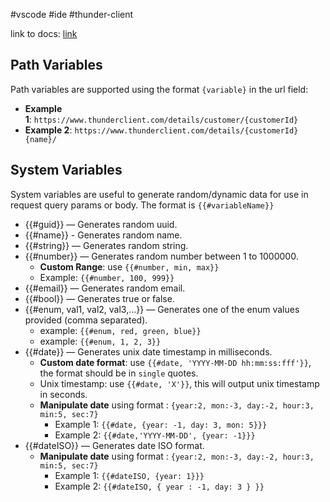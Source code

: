 #vscode #ide  #thunder-client

link to docs: [link](https://github.com/rangav/thunder-client-support)

## Path Variables

Path variables are supported using the format `{variable}` in the url field:

-   **Example 1**: `https://www.thunderclient.com/details/customer/{customerId}`
-   **Example 2**: `https://www.thunderclient.com/details/{customerId}{name}/`

## System Variables

System variables are useful to generate random/dynamic data for use in request query params or body. The format is `{{#variableName}}`

-   {{#guid}} — Generates random uuid.
-   {{#name}} - Generates random name.
-   {{#string}} — Generates random string.
-   {{#number}} — Generates random number between 1 to 1000000.
    -   **Custom Range**: use `{{#number, min, max}}`
    -   Example: `{{#number, 100, 999}}`
-   {{#email}} — Generates random email.
-   {{#bool}} — Generates true or false.
-   {{#enum, val1, val2, val3,...}} — Generates one of the enum values provided (comma separated).
    -   example: `{{#enum, red, green, blue}}`
    -   example: `{{#enum, 1, 2, 3}}`
-   {{#date}} — Generates unix date timestamp in milliseconds.
    -   **Custom date format**: use `{{#date, 'YYYY-MM-DD hh:mm:ss:fff'}}`, the format should be in `single` quotes.
    -   Unix timestamp: use `{{#date, 'X'}}`, this will output unix timestamp in seconds.
    -   **Manipulate date** using format : `{year:2, mon:-3, day:-2, hour:3, min:5, sec:7}`
        -   Example 1: `{{#date, {year: -1, day: 3, mon: 5}}}`
        -   Example 2: `{{#date,'YYYY-MM-DD', {year: -1}}}`
-   {{#dateISO}} — Generates date ISO format.
    -   **Manipulate date** using format : `{year:2, mon:-3, day:-2, hour:3, min:5, sec:7}`
        -   Example 1: `{{#dateISO, {year: 1}}}`
        -   Example 2: `{{#dateISO, { year : -1, day: 3 } }}`
